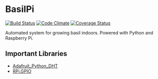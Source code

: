 # BasilPi
[![Build Status](https://travis-ci.org/arunderwood/BasilPi.svg?branch=master)](https://travis-ci.org/arunderwood/BasilPi)
[![Code Climate](https://codeclimate.com/github/arunderwood/BasilPi/badges/gpa.svg)](https://codeclimate.com/github/arunderwood/BasilPi)
[![Coverage Status](https://coveralls.io/repos/github/arunderwood/BasilPi/badge.svg?branch=master)](https://coveralls.io/github/arunderwood/BasilPi?branch=master)

Automated system for growing basil indoors.  Powered with Python and Raspberry Pi.

## Important Libraries

- [Adafruit_Python_DHT](https://github.com/adafruit/Adafruit_Python_DHT)
- [RPi.GPIO](https://sourceforge.net/p/raspberry-gpio-python/wiki/Home/)
